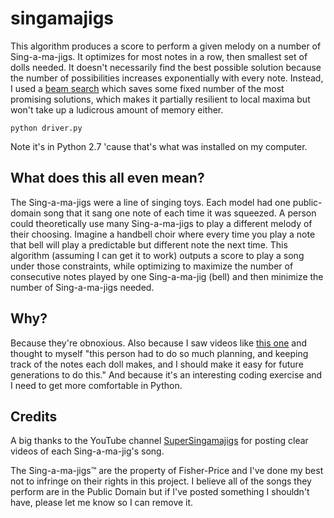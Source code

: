 # singamajigs
This algorithm produces a score to perform a given melody on a number of
Sing-a-ma-jigs. It optimizes for most notes in a row, then smallest set of dolls
needed. It doesn't necessarily find the best possible solution because the
number of possibilities increases exponentially with every note. Instead, I used
a [beam search](https://en.wikipedia.org/wiki/Beam_search) which saves some
fixed number of the most promising solutions, which makes it partially resilient
to local maxima but won't take up a ludicrous amount of memory either.

```shell
python driver.py
```

Note it's in Python 2.7 'cause that's what was installed on my computer.

## What does this all even mean?
The Sing-a-ma-jigs were a line of singing toys. Each model had one public-domain
song that it sang one note of each time it was squeezed. A person could
theoretically use many Sing-a-ma-jigs to play a different melody of their
choosing. Imagine a handbell choir where every time you play a note that bell
will play a predictable but different note the next time. This algorithm
(assuming I can get it to work) outputs a score to play a song under those
constraints, while optimizing to maximize the number of consecutive notes played
by one Sing-a-ma-jig (bell) and then minimize the number of Sing-a-ma-jigs
needed.

## Why?
Because they're obnoxious. Also because I saw videos like
[this one](https://www.youtube.com/watch?v=P1a554_J9VU) and thought to myself
"this person had to do so much planning, and keeping track of the notes each
doll makes, and I should make it easy for future generations to do this." And
because it's an interesting coding exercise and I need to get more comfortable
in Python.

## Credits
A big thanks to the YouTube channel
[SuperSingamajigs](https://www.youtube.com/user/SuperSingamajigs) for posting
clear videos of each Sing-a-ma-jig's song.

The Sing-a-ma-jigs&trade; are the property of Fisher-Price and I've done my best
not to infringe on their rights in this project. I believe all of the songs
they perform are in the Public Domain but if I've posted something I shouldn't
have, please let me know so I can remove it.

